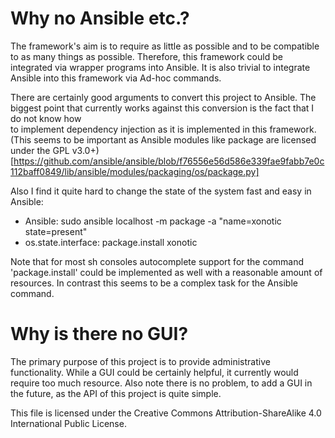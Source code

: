 # Why no Ansible etc.?
The framework's aim is to require as little as possible and to be compatible to as 
many things as possible.
Therefore, this framework could be integrated via wrapper programs into Ansible.
It is also trivial to integrate Ansible into this framework via Ad-hoc commands.

There are certainly good arguments to convert this project to Ansible.
The biggest point that currently works against this conversion is the fact that I do not know how  
to implement dependency injection as it is implemented in this framework.
(This seems to be important as Ansible modules like package are licensed under the GPL v3.0+)[https://github.com/ansible/ansible/blob/f76556e56d586e339fae9fabb7e0c112baff0849/lib/ansible/modules/packaging/os/package.py]

Also I find it quite hard to change the state of the system fast and easy in Ansible:
* Ansible: sudo ansible localhost -m package -a "name=xonotic state=present"
* os.state.interface: package.install xonotic

Note that for most sh consoles autocomplete support for the command 'package.install' could be implemented as well with a reasonable amount of resources.
In contrast this seems to be a complex task for the Ansible command.

# Why is there no GUI?

The primary purpose of this project is to provide administrative functionality.
While a GUI could be certainly helpful, it currently would require too much resource.
Also note there is no problem, to add a GUI in the future, as the API of this project is quite simple.

This file is licensed under the Creative Commons Attribution-ShareAlike 4.0 International Public License.

